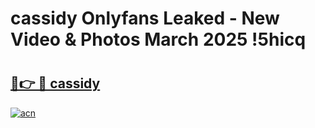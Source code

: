 # cassidy Onlyfans Leaked - New Video & Photos March 2025 !5hicq

# <h2><a href="https://lmzr3i.iuczelnia.edu.pl?title=cassidy&ref=5hicq">🔗👉 🔴 cassidy</a></h2>

[![acn](https://github.com/user-attachments/assets/0f9c940e-d8b0-45ae-aac7-cd30a18b3e1c)](https://lmzr3i.iuczelnia.edu.pl?title=cassidy&ref=5hicq)

